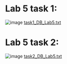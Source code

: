 # Lab 5 task 1:
![image](https://user-images.githubusercontent.com/54617201/160393183-b7984d8d-424a-44c7-9b3d-785fe7412224.png)
[task1_DB_Lab5.txt](https://github.com/Kadaverciant/Database_Labs_2022/files/8362410/task1_DB_Lab5.txt)

# Lab 5 task 2:
![image](https://user-images.githubusercontent.com/54617201/160391486-b1d08cd4-1152-4b80-b097-f267e041cd98.png)
[task2_DB_Lab5.txt](https://github.com/Kadaverciant/Database_Labs_2022/files/8362346/task2_DB_Lab5.txt)
